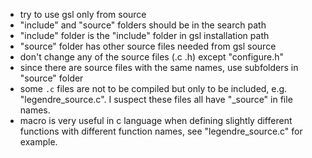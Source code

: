 * try to use gsl only from source
* "include" and "source" folders should be in the search path
* "include" folder is the "include" folder in gsl installation path
* "source" folder has other source files needed from gsl source
* don't change any of the source files (.c .h) except "configure.h"
* since there are source files with the same names, use subfolders in "source" folder
* some `.c` files are not to be compiled but only to be included, e.g. "legendre_source.c". I suspect these files all have "_source" in file names.
* macro is very useful in c language when defining slightly different functions with different function names, see "legendre_source.c" for example.
